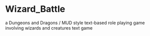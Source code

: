 # Wizard_Battle
a Dungeons and Dragons / MUD style text-based role playing game involving wizards and creatures text game
